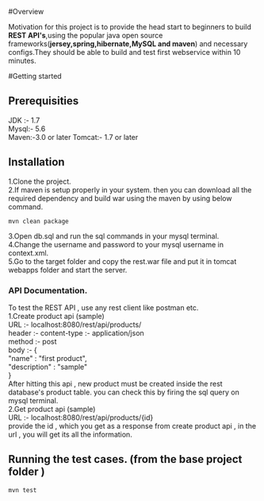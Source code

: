 #Overview

Motivation for this project is to provide the head start to beginners to build **REST API's**,using the popular java open source frameworks(**jersey,spring,hibernate,MySQL and maven**) and necessary configs.They should be able to build and test first webservice within 10 minutes.

#Getting started
## Prerequisities
JDK :- 1.7  
Mysql:- 5.6  
Maven:-3.0 or later
Tomcat:- 1.7 or later

## Installation
1.Clone the project.<br>
2.If maven is setup properly in your system. then you can download all the required dependency and build war using the maven by using below command.<br>
```
mvn clean package
```

3.Open db.sql and run the sql commands in your mysql terminal.<br>
4.Change the username and password to your mysql username in context.xml.<br>
5.Go to the target folder and copy the rest.war file and put it in tomcat webapps folder and start the server.<br>

### API Documentation.
To test the REST API , use any rest client like postman etc.<br>
1.Create product api (sample)<br>
URL :- localhost:8080/rest/api/products/<br>
header :- content-type :- application/json<br>
method :- post<br>
body :- {<br>
    "name" : "first product",<br>
    "description" : "sample"<br>
}<br>
After hitting this api , new product must be created inside the rest database's product table. 
you can check this by firing the sql query on mysql terminal.<br>
2.Get product api (sample)<br>
URL :- localhost:8080/rest/api/products/{id}<br>
provide the id , which you get as a response from create product api , in the url , you will get its all the information.

## Running the test cases. (from the base project folder )
```
mvn test
```
